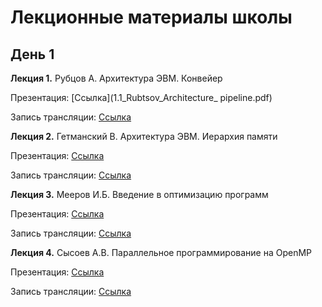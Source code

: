 # Лекционные материалы школы

## День 1

__Лекция 1.__ Рубцов А. Архитектура ЭВМ. Конвейер

  Презентация: [Cсылка](1.1_Rubtsov_Architecture_ pipeline.pdf) 

  Запись трансляции: [Cсылка]()

__Лекция 2.__ Гетманский В. Архитектура ЭВМ. Иерархия памяти

  Презентация: [Cсылка](1.2._Getmansky_Architecture_memory.pdf) 

  Запись трансляции: [Cсылка]()
  
  
__Лекция 3.__ Мееров И.Б. Введение в оптимизацию программ

  Презентация: [Cсылка](1.3._Meyerov_-_Intro_to_optimization.pdf)

  Запись трансляции: [Cсылка]()

__Лекция 4.__ Сысоев А.В. Параллельное программирование на OpenMP

  Презентация: [Cсылка]()

  Запись трансляции: [Cсылка]()
